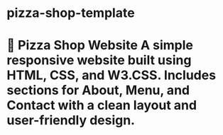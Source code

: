 # pizza-shop-template
# 🍕 Pizza Shop Website   A simple responsive website built using HTML, CSS, and W3.CSS.   Includes sections for About, Menu, and Contact with a clean layout and user-friendly design.  
